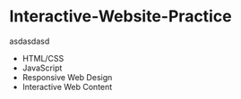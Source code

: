 # Interactive-Website-Practice
asdasdasd
- HTML/CSS
- JavaScript
- Responsive Web Design
- Interactive Web Content
